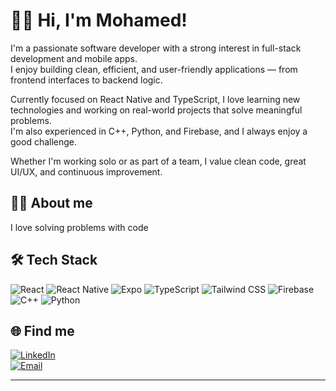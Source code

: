 # 👋🏿 Hi, I'm Mohamed!

I'm a passionate software developer with a strong interest in full-stack development and mobile apps.  
I enjoy building clean, efficient, and user-friendly applications — from frontend interfaces to backend logic.

Currently focused on React Native and TypeScript, I love learning new technologies and working on real-world projects that solve meaningful problems.  
I'm also experienced in C++, Python, and Firebase, and I always enjoy a good challenge.

Whether I'm working solo or as part of a team, I value clean code, great UI/UX, and continuous improvement.

## 🧑‍💻 About me
I love solving problems with code

## 🛠️ Tech Stack

![React](https://img.shields.io/badge/-React-20232A?style=flat-square&logo=react)
![React Native](https://img.shields.io/badge/-React_Native-20232A?style=flat-square&logo=react)
![Expo](https://img.shields.io/badge/-Expo-000000?style=flat-square&logo=expo)
![TypeScript](https://img.shields.io/badge/-TypeScript-3178C6?style=flat-square&logo=typescript)
![Tailwind CSS](https://img.shields.io/badge/-Tailwind_CSS-06B6D4?style=flat-square&logo=tailwindcss)
![Firebase](https://img.shields.io/badge/-Firebase-FFCA28?style=flat-square&logo=firebase)
![C++](https://img.shields.io/badge/-C++-00599C?style=flat-square&logo=c%2B%2B)
![Python](https://img.shields.io/badge/-Python-3776AB?style=flat-square&logo=python)

## 🌐 Find me

[![LinkedIn](https://img.shields.io/badge/-LinkedIn-0077B5?style=flat-square&logo=linkedin)](https://linkedin.com/in/mdembele42)  
[![Email](https://img.shields.io/badge/-Email-D14836?style=flat-square&logo=gmail&logoColor=white)](mailto:mdembele@student.42.fr)

---
